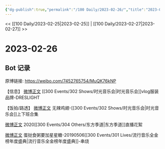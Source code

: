 ```yaml
---
{"dg-publish":true,"permalink":"/100 Daily/2023-02-26/","title":"2023-02-26","created":"2023-02-27T10:26:33.453+08:00","updated":"2023-02-28T15:40:57.530+08:00"}
---
```



<< [[100 Daily/2023-02-25\|2023-02-25]] | [[100 Daily/2023-02-27\|2023-02-27]] >>

# 2023-02-26


## Bot 记录

原博链接: https://weibo.com/7452765754/MuQK76kNP

【信息】
[微博正文](https://weibo.com/detail/4873389913146159) [[300 Events/302 Shows/时光音乐会\|时光音乐会]]vlog服装品牌-DRESLIGHT

【饭拍/路透】
[微博正文](https://weibo.com/detail/4873194630545677) 无辣鸡翅-[[300 Events/302 Shows/时光音乐会\|时光音乐会]]上下班合集

[微博正文](https://weibo.com/detail/4872684893376601) 2020[[300 Events/304 Others/东方季道\|东方季道]]直播花絮

[微博正文](https://weibo.com/detail/4873157612147618) 蛋挞食粥要加星星糖-20190506[[300 Events/301 Lives/流行音乐全金榜年度盛典\|流行音乐全金榜年度盛典]]-串烧 ​​​
